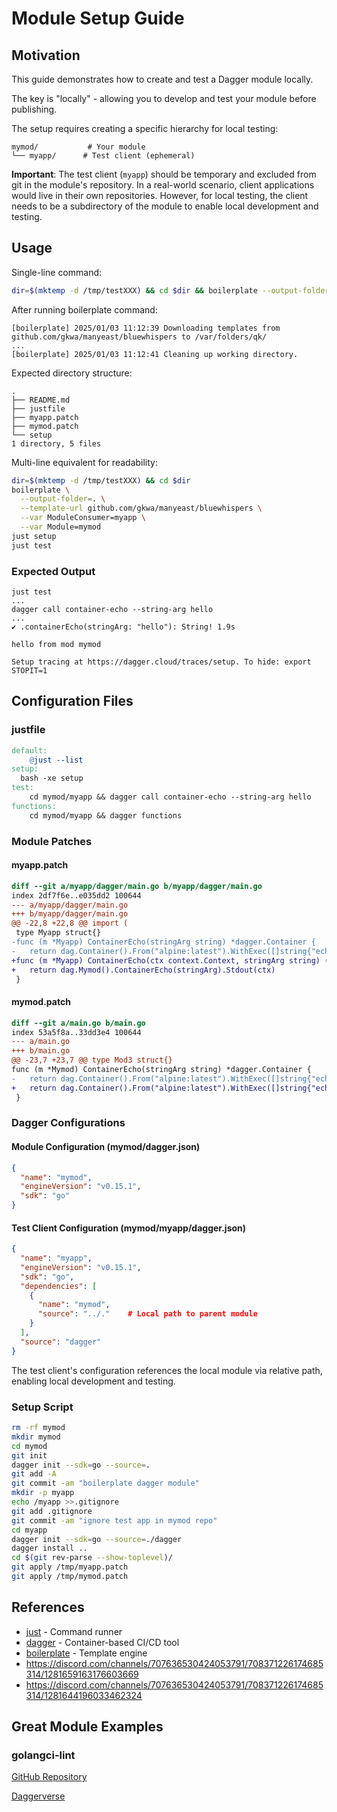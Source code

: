 # Module Setup Guide

## Motivation

This guide demonstrates how to create and test a Dagger module locally.

The key is "locally" - allowing you to develop and test your module before publishing.

The setup requires creating a specific hierarchy for local testing:

```
mymod/           # Your module
└── myapp/      # Test client (ephemeral)
```

**Important**: The test client (`myapp`) should be temporary and excluded from git in the module's repository. In a real-world scenario, client applications would live in their own repositories. However, for local testing, the client needs to be a subdirectory of the module to enable local development and testing.

## Usage

Single-line command:

```bash
dir=$(mktemp -d /tmp/testXXX) && cd $dir && boilerplate --output-folder=. --template-url github.com/gkwa/manyeast/bluewhispers --var ModuleConsumer=myapp --var Module=mymod && just setup test
```

After running boilerplate command:

```
[boilerplate] 2025/01/03 11:12:39 Downloading templates from github.com/gkwa/manyeast/bluewhispers to /var/folders/qk/
...
[boilerplate] 2025/01/03 11:12:41 Cleaning up working directory.
```

Expected directory structure:

```
.
├── README.md
├── justfile
├── myapp.patch
├── mymod.patch
└── setup
1 directory, 5 files
```

Multi-line equivalent for readability:

```bash
dir=$(mktemp -d /tmp/testXXX) && cd $dir
boilerplate \
  --output-folder=. \
  --template-url github.com/gkwa/manyeast/bluewhispers \
  --var ModuleConsumer=myapp \
  --var Module=mymod
just setup
just test
```

### Expected Output

```
just test
...
dagger call container-echo --string-arg hello
...
✔ .containerEcho(stringArg: "hello"): String! 1.9s

hello from mod mymod

Setup tracing at https://dagger.cloud/traces/setup. To hide: export STOPIT=1
```

## Configuration Files

### justfile

```makefile
default:
    @just --list
setup:
  bash -xe setup
test:
    cd mymod/myapp && dagger call container-echo --string-arg hello
functions:
    cd mymod/myapp && dagger functions
```

### Module Patches

#### myapp.patch

```diff
diff --git a/myapp/dagger/main.go b/myapp/dagger/main.go
index 2df7f6e..e035dd2 100644
--- a/myapp/dagger/main.go
+++ b/myapp/dagger/main.go
@@ -22,8 +22,8 @@ import (
 type Myapp struct{}
-func (m *Myapp) ContainerEcho(stringArg string) *dagger.Container {
-	return dag.Container().From("alpine:latest").WithExec([]string{"echo", stringArg})
+func (m *Myapp) ContainerEcho(ctx context.Context, stringArg string) (string, error) {
+	return dag.Mymod().ContainerEcho(stringArg).Stdout(ctx)
 }
```

#### mymod.patch

```diff
diff --git a/main.go b/main.go
index 53a5f8a..33dd3e4 100644
--- a/main.go
+++ b/main.go
@@ -23,7 +23,7 @@ type Mod3 struct{}
func (m *Mymod) ContainerEcho(stringArg string) *dagger.Container {
-	return dag.Container().From("alpine:latest").WithExec([]string{"echo", stringArg})
+	return dag.Container().From("alpine:latest").WithExec([]string{"echo", stringArg, "from mod mymod"})
 }
```

### Dagger Configurations

#### Module Configuration (mymod/dagger.json)

```json
{
  "name": "mymod",
  "engineVersion": "v0.15.1",
  "sdk": "go"
}
```

#### Test Client Configuration (mymod/myapp/dagger.json)

```json
{
  "name": "myapp",
  "engineVersion": "v0.15.1",
  "sdk": "go",
  "dependencies": [
    {
      "name": "mymod",
      "source": "../."    # Local path to parent module
    }
  ],
  "source": "dagger"
}
```

The test client's configuration references the local module via relative path, enabling local development and testing.

### Setup Script

```bash
rm -rf mymod
mkdir mymod
cd mymod
git init
dagger init --sdk=go --source=.
git add -A
git commit -am "boilerplate dagger module"
mkdir -p myapp
echo /myapp >>.gitignore
git add .gitignore
git commit -am "ignore test app in mymod repo"
cd myapp
dagger init --sdk=go --source=./dagger
dagger install ..
cd $(git rev-parse --show-toplevel)/
git apply /tmp/myapp.patch
git apply /tmp/mymod.patch
```

## References

- [just](https://just.systems) - Command runner
- [dagger](https://docs.dagger.io/api/module-structure) - Container-based CI/CD tool
- [boilerplate](https://github.com/gruntwork-io/boilerplate) - Template engine
- https://discord.com/channels/707636530424053791/708371226174685314/1281659163176603669
- https://discord.com/channels/707636530424053791/708371226174685314/1281644196033462324

## Great Module Examples

### golangci-lint

[GitHub Repository](https://github.com/sagikazarmark/daggerverse/tree/main/golangci-lint#golangci-lint)

[Daggerverse](https://daggerverse.dev/mod/github.com/sagikazarmark/daggerverse/golangci-lint@126b5fbbdad70dbf2a8689600baec2eb78c05ef4)
